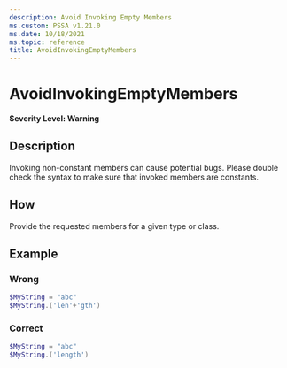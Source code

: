 ```yaml
---
description: Avoid Invoking Empty Members
ms.custom: PSSA v1.21.0
ms.date: 10/18/2021
ms.topic: reference
title: AvoidInvokingEmptyMembers
---
```

# AvoidInvokingEmptyMembers

**Severity Level: Warning**

## Description

Invoking non-constant members can cause potential bugs. Please double check the syntax to make sure
that invoked members are constants.

## How

Provide the requested members for a given type or class.

## Example

### Wrong

```powershell
$MyString = "abc"
$MyString.('len'+'gth')
```

### Correct

```powershell
$MyString = "abc"
$MyString.('length')
```
